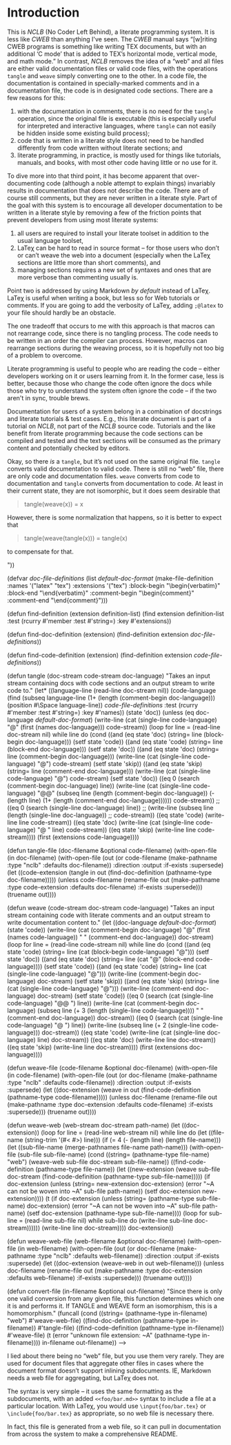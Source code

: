 <!-- -*- mode: markdown -*- -->

<!--@lisp -->
<!--
(in-package #:nclb)
-->
> 
# Introduction

This is _NCLB_ (No Coder Left Behind), a literate programming system. It is
less like _CWEB_ than anything I've seen. The _CWEB_ manual says “[w]riting
CWEB programs is something like writing TEX documents, but with an additional
‘C mode’ that is added to TEX’s horizontal mode, vertical mode, and math mode.”
In contrast, _NCLB_ removes the idea of a “web” and all files are either valid
documentation files or valid code files, with the operations `tangle` and `weave`
simply converting one to the other. In a code file, the documentation is contained in
specially-marked comments and in a documentation file, the code is in designated code
sections. There are a few reasons for this:

1. with the documentation in comments, there is no need for the `tangle`
   operation, since the original file is executable (this is especially useful
   for interpreted and interactive languages, where `tangle` can not easily be
   hidden inside some existing build process);
2. code that is written in a literate style does not need to be handled
   differently from code written without literate sections; and
3. literate programming, in practice, is mostly used for things like tutorials,
   manuals, and books, with most other code having little or no use for it.

To dive more into that third point, it has become apparent that over-documenting
code (although a noble attempt to explain things) invariably results in
documentation that does not describe the code. There are of course still
comments, but they are never written in a literate style. Part of the goal with
this system is to encourage all developer documentation to be written in a
literate style by removing a few of the friction points that prevent developers
from using most literate systems:

1. all users are required to install your literate toolset in addition to the
   usual language toolset,
2. LaTeχ can be hard to read in source format – for those users who don’t or
   can’t weave the web into a document (especially when the LaTeχ sections are
   little more than short comments), and
3. managing sections requires a new set of syntaxes and ones that are more
   verbose than commenting usually is.

Point two is addressed by using Markdown _by default_ instead of LaTeχ. LaTeχ is
useful when writing a book, but less so for Web tutorials or comments. If you
are going to add the verbosity of LaTeχ, adding `;@latex` to your file should
hardly be an obstacle.

The one tradeoff that occurs to me with this approach is that macros can not
rearrange code, since there is no tangling process. The code needs to be written
in an order the compiler can process. However, macros can rearrange sections
during the weaving process, so it is hopefully not too big of a problem to
overcome.

<!-- merge this in somewhere earlier -->

Literate programming is useful to people who are reading the code – either developers
working on it or users learning from it. In the former case, less is better, because
those who change the code often ignore the docs while those who try to understand the
system often ignore the code – if the two aren't in sync, trouble brews.

Documentation for users of a system belong in a combination of docstrings and literate
tutorials & test cases. E.g., this literate document is part of a tutorial on _NCLB_,
not part of the _NCLB_ source code. Tutorials and the like benefit from literate
programming because the code sections can be compiled and tested and the text sections
will be consumed as the primary content and potentially checked by editors.

Okay, so there _is_ a `tangle`, but it’s not used on the same original file. `tangle`
converts valid documentation to valid code. There is still no “web” file, there are
only code and documentation files. `weave` converts from code to documentation and
`tangle` converts from documentation to code. At least in their current state, they
are not isomorphic, but it does seem desirable that

> tangle(weave(x)) = x

However, there is some normalization that happens, so it is better to expect that

> tangle(weave(tangle(x))) = tangle(x)

to compensate for that.
<!--
(defun cat (&rest arguments)
  "Just an abbreviation."
  (apply #'concatenate 'string arguments))

(defstruct (file-definition (:conc-name nil))
  (names)
  (extensions)
  (block-begin)
  (block-end)
  (single-line)
  (comment-begin)
  (comment-end))

(defvar *code-file-definitions*
  (list (make-file-definition :names '("c" "c++")
                              :extensions '("c" "cpp" "C")
                              :block-begin "/*"
                              :block-end "*/"
                              :single-line "//")
        (make-file-definition :names '("lisp")
                              :extensions '("lisp")
                              :block-begin "#|"
                              :block-end "|#"
                              :single-line ";")))

(defvar *default-doc-format*
  (make-file-definition :names '("markdown")
                        :extensions '("md" "markdown")
                        :block-begin "```"
                        :block-end "```"
                        :single-line "> "
                        :comment-begin "<!--"
                        :comment-end "-->"))

(defvar *doc-file-definitions*
  (list *default-doc-format*
        (make-file-definition :names '("latex" "tex")
                              :extensions '("tex")
                              :block-begin "\\begin{verbatim}"
                              :block-end "\\end{verbatim}"
                              :comment-begin "\\begin{comment}"
                              :comment-end "\\end{comment}")))

(defun find-definition (extension definition-list)
  (find extension definition-list
        :test (rcurry #'member :test #'string=) :key #'extensions))

(defun find-doc-definition (extension)
  (find-definition extension *doc-file-definitions*))

(defun find-code-definition (extension)
  (find-definition extension *code-file-definitions*))

(defun tangle (doc-stream code-stream doc-language)
  "Takes an input stream containing docs with code sections and an output
   stream to write code to."
  (let* ((language-line (read-line doc-stream nil))
         (code-language (find (subseq language-line
                                      (1+ (length (comment-begin doc-language)))
                                      (position #\Space language-line))
                              *code-file-definitions*
                              :test (rcurry #'member :test #'string=)
                              :key #'names))
         (state 'doc))
    (unless (eq doc-language *default-doc-format*)
      (write-line (cat (single-line code-language) "@" (first (names doc-language)))
                  code-stream))
    (loop for line = (read-line doc-stream nil)
       while line
       do (cond ((and (eq state 'doc) (string= line (block-begin doc-language)))
                 (setf state 'code))
                ((and (eq state 'code) (string= line (block-end doc-language)))
                 (setf state 'doc))
                ((and (eq state 'doc)
                      (string= line (comment-begin doc-language)))
                 (write-line (cat (single-line code-language) "@")
                             code-stream)
                 (setf state 'skip))
                ((and (eq state 'skip)
                      (string= line (comment-end doc-language)))
                 (write-line (cat (single-line code-language) "@")
                             code-stream)
                 (setf state 'doc))
                ((eq 0 (search (comment-begin doc-language) line))
                 (write-line (cat (single-line code-language) "@@"
                                  (subseq line
                                          (length (comment-begin doc-language))
                                          (- (length line)
                                             (1+ (length (comment-end
doc-language))))))
                             code-stream))
                ;; ((eq 0 (search (single-line doc-language) line))
                ;;  (write-line (subseq line (length (single-line doc-language))
                ;;              code-stream))
                ((eq state 'code)
                 (write-line line code-stream))
                ((eq state 'doc)
                 (write-line (cat (single-line code-language) "@ " line) code-stream))
                ((eq state 'skip)
                 (write-line line code-stream))))
    (first (extensions code-language))))

(defun tangle-file (doc-filename &optional code-filename)
  (with-open-file (in doc-filename)
    (with-open-file (out (or code-filename
                             (make-pathname :type "nclb" :defaults doc-filename))
                         :direction :output :if-exists :supersede)
      (let ((code-extension (tangle in
                                    out
                                    (find-doc-definition (pathname-type
doc-filename)))))
        (unless code-filename
          (rename-file out (make-pathname :type code-extension :defaults doc-filename)
                       :if-exists :supersede)))
      (truename out))))

(defun weave (code-stream doc-stream code-language)
  "Takes an input stream containing code with literate comments and an output
   stream to write documentation content to."
  (let ((doc-language *default-doc-format*)
        (state 'code))
    (write-line (cat (comment-begin doc-language) "@" (first (names code-language))
                     " " (comment-end doc-language))
                doc-stream)
    (loop for line = (read-line code-stream nil)
       while line
       do (cond ((and (eq state 'code)
                      (string= line (cat (block-begin code-language) "@")))
                 (setf state 'doc))
                ((and (eq state 'doc)
                      (string= line (cat "@" (block-end code-language))))
                 (setf state 'code))
                ((and (eq state 'code)
                      (string= line (cat (single-line code-language) "@")))
                 (write-line (comment-begin doc-language) doc-stream)
                 (setf state 'skip))
                ((and (eq state 'skip)
                      (string= line (cat (single-line code-language) "@")))
                 (write-line (comment-end doc-language) doc-stream)
                 (setf state 'code))
                ((eq 0 (search (cat (single-line code-language) "@@ ") line))
                 (write-line (cat (comment-begin doc-language)
                                  (subseq line
                                          (+ 3 (length (single-line code-language))))
                                  " " (comment-end doc-language))
                             doc-stream))
                ((eq 0 (search (cat (single-line code-language) "@ ") line))
                 (write-line (subseq line (+ 2 (single-line code-language)))
                             doc-stream))
                ((eq state 'code)
                 (write-line (cat (single-line doc-language) line) doc-stream))
                ((eq state 'doc)
                 (write-line line doc-stream))
                ((eq state 'skip)
                 (write-line line doc-stream))))
    (first (extensions doc-language))))

(defun weave-file (code-filename &optional doc-filename)
  (with-open-file (in code-filename)
    (with-open-file (out (or doc-filename
                             (make-pathname :type "nclb" :defaults code-filename))
                         :direction :output :if-exists :supersede)
      (let ((doc-extension (weave in
                                  out
                                  (find-code-definition (pathname-type
code-filename)))))
        (unless doc-filename
          (rename-file out (make-pathname :type doc-extension :defaults code-filename)
                       :if-exists :supersede)))
      (truename out))))

(defun weave-web (web-stream doc-stream path-name)
  (let ((doc-extension))
    (loop for line = (read-line web-stream nil)
       while line
       do (let ((file-name (string-trim '(#\< #\>) line)))
            (if (= 4 (- (length line) (length file-name)))
                (let ((sub-file-name (merge-pathnames file-name path-name)))
                  (with-open-file (sub-file sub-file-name)
                    (cond ((string= (pathname-type file-name) "web")
                           (weave-web sub-file doc-stream sub-file-name))
                          ((find-code-definition (pathname-type file-name))
                           (let ((new-extension (weave sub-file
                                                       doc-stream
                                                       (find-code-definition
(pathname-type sub-file-name)))))
                             (if doc-extension
                                 (unless (string= new-extension doc-extension)
                                   (error "~A can not be woven into ~A"
                                          sub-file path-name))
                                 (setf doc-extension new-extension))))
                          (t (if doc-extension
                                 (unless (string= (pathname-type sub-file-name)
                                                  doc-extension)
                                   (error "~A can not be woven into ~A"
                                          sub-file path-name)
                                   (setf doc-extension (pathname-type
sub-file-name))))
                             (loop for sub-line = (read-line sub-file nil)
                                while sub-line
                                do (write-line sub-line doc-stream))))))
                (write-line line doc-stream))))
    doc-extension))

(defun weave-web-file (web-filename &optional doc-filename)
  (with-open-file (in web-filename)
    (with-open-file (out (or doc-filename
                             (make-pathname :type "nclb" :defaults web-filename))
                         :direction :output :if-exists :supersede)
      (let ((doc-extension (weave-web in out web-filename)))
        (unless doc-filename
          (rename-file out (make-pathname :type doc-extension :defaults web-filename)
                       :if-exists :supersede)))
      (truename out))))

(defun convert-file (in-filename &optional out-filename)
  "Since there is only one valid conversion from any given file, this function
   determines which one it is and performs it. If TANGLE and WEAVE form an
   isomorphism, this is a homomorphism."
  (funcall (cond ((string= (pathname-type in-filename) "web")
                  #'weave-web-file)
                 ((find-doc-definition (pathname-type in-filename))
                  #'tangle-file)
                 ((find-code-definition (pathname-type in-filename))
                  #'weave-file)
                 (t (error "unknown file extension: ~A"
                           (pathname-type in-filename))))
           in-filename
           out-filename))
-->

I lied about there being no “web” file, but you use them very rarely. They are used
for document files that aggregate other files in cases where the document format
doesn’t support inlining subdocuments. IE, Markdown needs a web file for aggregating,
but LaTeχ does not.

The syntax is very simple – it uses the same formatting as the subdocuments, with an
added `<<foo/bar.md>>` syntax to include a file at a particular location. With LaTeχ,
you would use `\input{foo/bar.tex}` or `\include{foo/bar.tex}` as appropriate, so no
web file is necessary there.

In fact, this file is generated from a web file, so it can pull in documentation from
across the system to make a comprehensive README.
